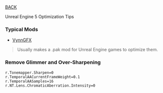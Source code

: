 
[BACK](..)

Unreal Engine 5 Optimization Tips

### Typical Mods
- [VynnGFX](https://next.nexusmods.com/profile/VynnGfx)
> Usually makes a .pak mod for Unreal Engine games to optimize them.

### Remove Glimmer and Over-Sharpening
```
r.Tonemapper.Sharpen=0
r.TemporalAACurrentFrameWeight=0.1
r.TemporalAASamples=16
r.NT.Lens.ChromaticAberration.Intensity=0
```